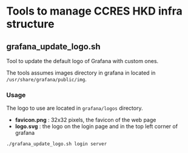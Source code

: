 # Tools to manage CCRES HKD infra structure

## grafana_update_logo.sh

Tool to update the default logo of Grafana with custom ones.

The tools assumes images directory in grafana in located in `/usr/share/grafana/public/img`.

### Usage

The logo to use are located in `grafana/logos` directory.
- **favicon.png** : 32x32 pixels, the favicon of the web page
- **logo.svg** : the logo on the login page and in the top left corner of grafana


```bash
./grafana_update_logo.sh login server
```